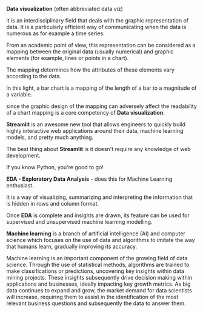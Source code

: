 **Data visualization** (often abbreviated data viz) 

it is an interdisciplinary field that deals with the graphic representation of data. It is a particularly efficient way of communicating when the data is numerous as for example a time series.

From an academic point of view, this representation can be considered as a mapping between the original data (usually numerical) and graphic elements (for example, lines or points in a chart).

The mapping determines how the attributes of these elements vary according to the data.

In this light, a bar chart is a mapping of the length of a bar to a magnitude of a variable. 

since the graphic design of the mapping can adversely affect the readability of a chart mapping is a core competency of **Data visualization**.

**Streamlit** is an awesome new tool that allows engineers to quickly build highly interactive web applications around their data, machine learning models, and pretty much anything.

The best thing about **Streamlit** is it doesn't require any knowledge of web development. 

If you know Python, you're good to go!

**EDA - Exploratory Data Analysis** - does this for Machine Learning enthusiast.

It is a way of visualizing, summarizing and interpreting the information that is hidden in rows and column format.

Once **EDA** is complete and insights are drawn, its feature can be used for supervised and unsupervised machine learning modelling.

**Machine learning** is a branch of artificial intelligence (AI) and computer science which focuses on the use of data and algorithms to imitate the way that humans learn, gradually improving its accuracy.

Machine learning is an important component of the growing field of data science. Through the use of statistical methods, algorithms are trained to make classifications or predictions, uncovering key insights within data mining projects. These insights subsequently drive decision making within applications and businesses, ideally impacting key growth metrics. As big data continues to expand and grow, the market demand for data scientists will increase, requiring them to assist in the identification of the most relevant business questions and subsequently the data to answer them.
